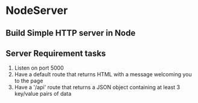# NodeServer
## Build Simple HTTP server in Node
## Server Requirement tasks

1. Listen on port 5000
2. Have a default route that returns HTML with a message welcoming you to the page
3. Have a '/api' route that returns a JSON object containing at least 3 key/value pairs of data